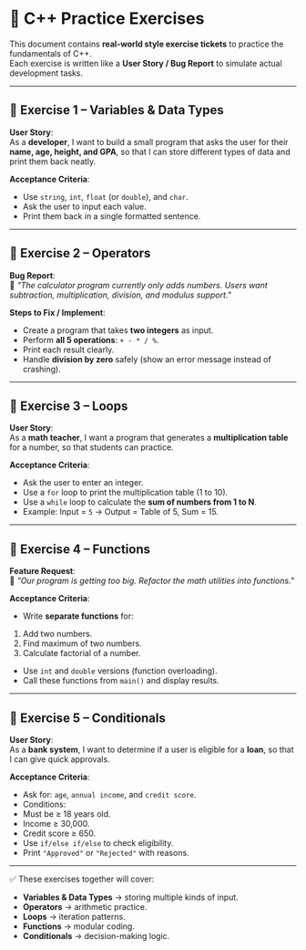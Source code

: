 # 📘 C++ Practice Exercises  

This document contains **real-world style exercise tickets** to practice the fundamentals of C++.  
Each exercise is written like a **User Story / Bug Report** to simulate actual development tasks.  

---

## 📝 Exercise 1 – Variables & Data Types  
**User Story**:  
As a **developer**, I want to build a small program that asks the user for their **name, age, height, and GPA**, so that I can store different types of data and print them back neatly.  

**Acceptance Criteria**:  
- Use `string`, `int`, `float` (or `double`), and `char`.  
- Ask the user to input each value.  
- Print them back in a single formatted sentence. 

---

## 📝 Exercise 2 – Operators  
**Bug Report**:  
📄 *"The calculator program currently only adds numbers. Users want subtraction, multiplication, division, and modulus support."*  

**Steps to Fix / Implement**:  
- Create a program that takes **two integers** as input.  
- Perform **all 5 operations**: `+ - * / %`.  
- Print each result clearly.  
- Handle **division by zero** safely (show an error message instead of crashing).  

---

## 📝 Exercise 3 – Loops  
**User Story**:  
As a **math teacher**, I want a program that generates a **multiplication table** for a number, so that students can practice.  

**Acceptance Criteria**:  
- Ask the user to enter an integer.  
- Use a `for` loop to print the multiplication table (1 to 10).  
- Use a `while` loop to calculate the **sum of numbers from 1 to N**.  
- Example: Input = `5` → Output = Table of 5, Sum = 15.  

---

## 📝 Exercise 4 – Functions  
**Feature Request**:  
📄 *"Our program is getting too big. Refactor the math utilities into functions."*  

**Acceptance Criteria**:  
- Write **separate functions** for:  
1. Add two numbers.  
2. Find maximum of two numbers.  
3. Calculate factorial of a number.  
- Use `int` and `double` versions (function overloading).  
- Call these functions from `main()` and display results.  

---

## 📝 Exercise 5 – Conditionals  
**User Story**:  
As a **bank system**, I want to determine if a user is eligible for a **loan**, so that I can give quick approvals.  

**Acceptance Criteria**:  
- Ask for: `age`, `annual income`, and `credit score`.  
- Conditions:  
- Must be ≥ 18 years old.  
- Income ≥ 30,000.  
- Credit score ≥ 650.  
- Use `if/else if/else` to check eligibility.  
- Print `"Approved"` or `"Rejected"` with reasons.  

---

✅ These exercises together will cover:  
- **Variables & Data Types** → storing multiple kinds of input.  
- **Operators** → arithmetic practice.  
- **Loops** → iteration patterns.  
- **Functions** → modular coding.  
- **Conditionals** → decision-making logic.